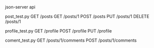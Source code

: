 json-server api

post_test.py
GET    /posts
GET    /posts/1
POST   /posts
PUT    /posts/1
DELETE /posts/1

profile_test.py
GET    /profile
POST   /profile
PUT    /profile

coment_test.py
GET  /posts/1/comments
POST /posts/1/comments